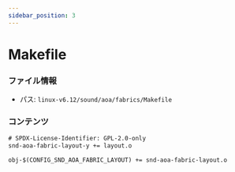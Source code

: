```yaml
---
sidebar_position: 3
---
```

# Makefile

### ファイル情報

- パス: `linux-v6.12/sound/aoa/fabrics/Makefile`

### コンテンツ

```txt
# SPDX-License-Identifier: GPL-2.0-only
snd-aoa-fabric-layout-y += layout.o

obj-$(CONFIG_SND_AOA_FABRIC_LAYOUT) += snd-aoa-fabric-layout.o

```
